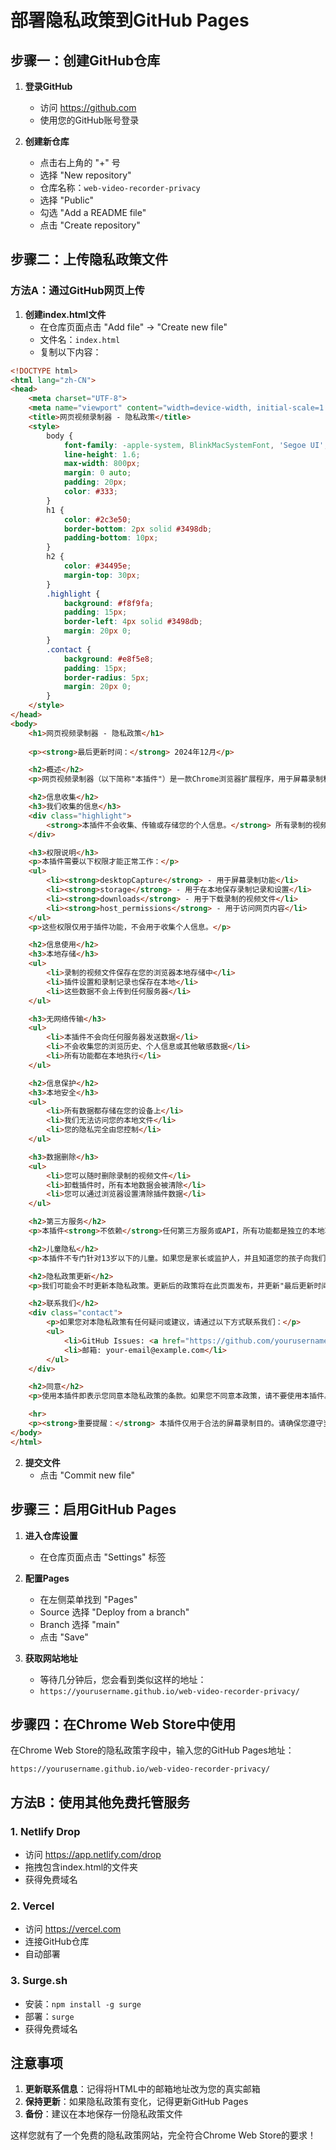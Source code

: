 # 部署隐私政策到GitHub Pages

## 步骤一：创建GitHub仓库

1. **登录GitHub**
   - 访问 https://github.com
   - 使用您的GitHub账号登录

2. **创建新仓库**
   - 点击右上角的 "+" 号
   - 选择 "New repository"
   - 仓库名称：`web-video-recorder-privacy`
   - 选择 "Public"
   - 勾选 "Add a README file"
   - 点击 "Create repository"

## 步骤二：上传隐私政策文件

### 方法A：通过GitHub网页上传

1. **创建index.html文件**
   - 在仓库页面点击 "Add file" → "Create new file"
   - 文件名：`index.html`
   - 复制以下内容：

```html
<!DOCTYPE html>
<html lang="zh-CN">
<head>
    <meta charset="UTF-8">
    <meta name="viewport" content="width=device-width, initial-scale=1.0">
    <title>网页视频录制器 - 隐私政策</title>
    <style>
        body {
            font-family: -apple-system, BlinkMacSystemFont, 'Segoe UI', Roboto, sans-serif;
            line-height: 1.6;
            max-width: 800px;
            margin: 0 auto;
            padding: 20px;
            color: #333;
        }
        h1 {
            color: #2c3e50;
            border-bottom: 2px solid #3498db;
            padding-bottom: 10px;
        }
        h2 {
            color: #34495e;
            margin-top: 30px;
        }
        .highlight {
            background: #f8f9fa;
            padding: 15px;
            border-left: 4px solid #3498db;
            margin: 20px 0;
        }
        .contact {
            background: #e8f5e8;
            padding: 15px;
            border-radius: 5px;
            margin: 20px 0;
        }
    </style>
</head>
<body>
    <h1>网页视频录制器 - 隐私政策</h1>
    
    <p><strong>最后更新时间：</strong> 2024年12月</p>

    <h2>概述</h2>
    <p>网页视频录制器（以下简称"本插件"）是一款Chrome浏览器扩展程序，用于屏幕录制和视频管理。我们非常重视您的隐私保护，本隐私政策说明了我们如何收集、使用和保护您的信息。</p>

    <h2>信息收集</h2>
    <h3>我们收集的信息</h3>
    <div class="highlight">
        <strong>本插件不会收集、传输或存储您的个人信息。</strong> 所有录制的视频文件都保存在您的本地设备上，我们无法访问这些文件。
    </div>

    <h3>权限说明</h3>
    <p>本插件需要以下权限才能正常工作：</p>
    <ul>
        <li><strong>desktopCapture</strong> - 用于屏幕录制功能</li>
        <li><strong>storage</strong> - 用于在本地保存录制记录和设置</li>
        <li><strong>downloads</strong> - 用于下载录制的视频文件</li>
        <li><strong>host_permissions</strong> - 用于访问网页内容</li>
    </ul>
    <p>这些权限仅用于插件功能，不会用于收集个人信息。</p>

    <h2>信息使用</h2>
    <h3>本地存储</h3>
    <ul>
        <li>录制的视频文件保存在您的浏览器本地存储中</li>
        <li>插件设置和录制记录也保存在本地</li>
        <li>这些数据不会上传到任何服务器</li>
    </ul>

    <h3>无网络传输</h3>
    <ul>
        <li>本插件不会向任何服务器发送数据</li>
        <li>不会收集您的浏览历史、个人信息或其他敏感数据</li>
        <li>所有功能都在本地执行</li>
    </ul>

    <h2>信息保护</h2>
    <h3>本地安全</h3>
    <ul>
        <li>所有数据都存储在您的设备上</li>
        <li>我们无法访问您的本地文件</li>
        <li>您的隐私完全由您控制</li>
    </ul>

    <h3>数据删除</h3>
    <ul>
        <li>您可以随时删除录制的视频文件</li>
        <li>卸载插件时，所有本地数据会被清除</li>
        <li>您可以通过浏览器设置清除插件数据</li>
    </ul>

    <h2>第三方服务</h2>
    <p>本插件<strong>不依赖</strong>任何第三方服务或API，所有功能都是独立的本地功能。</p>

    <h2>儿童隐私</h2>
    <p>本插件不专门针对13岁以下的儿童。如果您是家长或监护人，并且知道您的孩子向我们提供了个人信息，请联系我们。</p>

    <h2>隐私政策更新</h2>
    <p>我们可能会不时更新本隐私政策。更新后的政策将在此页面发布，并更新"最后更新时间"。</p>

    <h2>联系我们</h2>
    <div class="contact">
        <p>如果您对本隐私政策有任何疑问或建议，请通过以下方式联系我们：</p>
        <ul>
            <li>GitHub Issues: <a href="https://github.com/yourusername/web-video-recorder-extension/issues">提交问题</a></li>
            <li>邮箱: your-email@example.com</li>
        </ul>
    </div>

    <h2>同意</h2>
    <p>使用本插件即表示您同意本隐私政策的条款。如果您不同意本政策，请不要使用本插件。</p>

    <hr>
    <p><strong>重要提醒：</strong> 本插件仅用于合法的屏幕录制目的。请确保您遵守当地法律法规，不要录制涉及他人隐私或商业机密的内容。</p>
</body>
</html>
```

2. **提交文件**
   - 点击 "Commit new file"

## 步骤三：启用GitHub Pages

1. **进入仓库设置**
   - 在仓库页面点击 "Settings" 标签

2. **配置Pages**
   - 在左侧菜单找到 "Pages"
   - Source 选择 "Deploy from a branch"
   - Branch 选择 "main"
   - 点击 "Save"

3. **获取网站地址**
   - 等待几分钟后，您会看到类似这样的地址：
   - `https://yourusername.github.io/web-video-recorder-privacy/`

## 步骤四：在Chrome Web Store中使用

在Chrome Web Store的隐私政策字段中，输入您的GitHub Pages地址：
```
https://yourusername.github.io/web-video-recorder-privacy/
```

## 方法B：使用其他免费托管服务

### 1. Netlify Drop
- 访问 https://app.netlify.com/drop
- 拖拽包含index.html的文件夹
- 获得免费域名

### 2. Vercel
- 访问 https://vercel.com
- 连接GitHub仓库
- 自动部署

### 3. Surge.sh
- 安装：`npm install -g surge`
- 部署：`surge`
- 获得免费域名

## 注意事项

1. **更新联系信息**：记得将HTML中的邮箱地址改为您的真实邮箱
2. **保持更新**：如果隐私政策有变化，记得更新GitHub Pages
3. **备份**：建议在本地保存一份隐私政策文件

这样您就有了一个免费的隐私政策网站，完全符合Chrome Web Store的要求！ 
